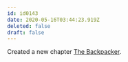 ```yaml
---
id: id0143
date: 2020-05-16T03:44:23.919Z
deleted: false
draft: false
---
```


Created a new chapter [The Backpacker][1].

[1]: the-backpacker.html
